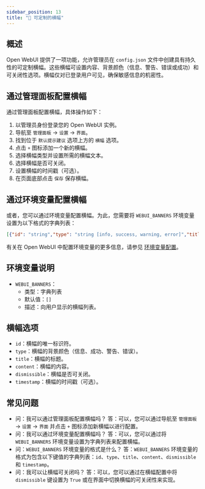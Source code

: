 ```yaml
---
sidebar_position: 13
title: "🔰 可定制的横幅"
---
```


概述
--------

Open WebUI 提供了一项功能，允许管理员在 `config.json` 文件中创建具有持久性的可定制横幅。这些横幅可设置内容、背景颜色（信息、警告、错误或成功）和可关闭性选项。横幅仅对已登录用户可见，确保敏感信息的机密性。

通过管理面板配置横幅
---------------------------------------------

通过管理面板配置横幅，具体操作如下：

1. 以管理员身份登录您的 Open WebUI 实例。
2. 导航至 `管理面板` -> `设置` -> `界面`。
3. 找到位于 `默认提示建议` 选项上方的 `横幅` 选项。
4. 点击 `+` 图标添加一个新的横幅。
5. 选择横幅类型并设置所需的横幅文本。
6. 选择横幅是否可关闭。
7. 设置横幅的时间戳（可选）。
8. 在页面底部点击 `保存` 保存横幅。

通过环境变量配置横幅
------------------------------------------------

或者，您可以通过环境变量配置横幅。为此，您需要将 `WEBUI_BANNERS` 环境变量设置为以下格式的字典列表：

```json
[{"id": "string","type": "string [info, success, warning, error]","title": "string","content": "string","dismissible": False,"timestamp": 1000}]
```

有关在 Open WebUI 中配置环境变量的更多信息，请参见 [环境变量配置](https://docs.openwebui.com/getting-started/env-configuration#webui_banners)。

环境变量说明
---------------------------------

* `WEBUI_BANNERS`：
  * 类型：字典列表
  * 默认值：`[]`
  * 描述：向用户显示的横幅列表。

横幅选项
----------------

* `id`：横幅的唯一标识符。
* `type`：横幅的背景颜色（信息、成功、警告、错误）。
* `title`：横幅的标题。
* `content`：横幅的内容。
* `dismissible`：横幅是否可关闭。
* `timestamp`：横幅的时间戳（可选）。

常见问题
----

* 问：我可以通过管理面板配置横幅吗？
答：可以，您可以通过导航至 `管理面板` -> `设置` -> `界面` 并点击 `+` 图标添加新横幅以进行配置。
* 问：我可以通过环境变量配置横幅吗？
答：可以，您可以通过将 `WEBUI_BANNERS` 环境变量设置为字典列表来配置横幅。
* 问：`WEBUI_BANNERS` 环境变量的格式是什么？
答：`WEBUI_BANNERS` 环境变量的格式为包含以下键值的字典列表：`id`、`type`、`title`、`content`、`dismissible` 和 `timestamp`。
* 问：我可以让横幅可关闭吗？
答：可以，您可以通过在横幅配置中将 `dismissible` 键设置为 `True` 或在界面中切换横幅的可关闭性来实现。
